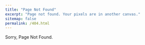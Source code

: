 ```yaml
---
title: "Page Not Found"
excerpt: "Page not found. Your pixels are in another canvas."
sitemap: false
permalink: /404.html
---
```


Sorry, Page Not Found.